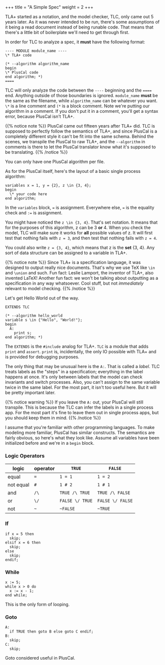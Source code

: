 +++
title = "A Simple Spec"
weight = 2
+++

TLA+ started as a notation, and the model checker, TLC, only came out 5 years later. As it was never intended to be run, there's some assumptions of it being a read document instead of being runable code. That means that there's a little bit of boilerplate we'll need to get through first.

In order for TLC to analyze a spec, it **must** have the following format:

``` tla
---- MODULE module_name ----
\* TLA+ code

(* --algorithm algorithm_name
begin
\* PlusCal code
end algorithm; *)
====
```

TLC will only analyze the code between the `----` beginning and the `====` end. Anything outside of those boundaries is ignored. `module_name` **must** be the same as the filename, while `algorithm_name` can be whatever you want. `\*` is a line comment and `(*` is a block comment. Note we're putting our algorithm in a comment. If you don't put it in a comment, you'll get a syntax error, because PlusCal isn't TLA+.

{{% notice note %}}
PlusCal came out fifteen years after TLA+ did. TLC is supposed to perfectly follow the semantics of TLA+, and since PlusCal is a completely different style it can't be fit into the same schema. Behind the scenes, we transpile the PlusCal to raw TLA+, and the `--algorithm` in comments is there to let the PlusCal translator know what it's supposed to be translating.
{{% /notice %}}

You can only have one PlusCal algorithm per file.

As for the PlusCal itself, here's the layout of a basic single process algorithm:

```
variables x = 1, y = {2}, z \in {3, 4};
begin
  \* your code here
end algorithm;
```

In the `variables` block, `=` is assignment. Everywhere else, `=` is the equality check and `:=` is assignment.

You might have noticed the `z \in {3, 4}`. That's set notation. It means that for the purposes of this algorithm, z can be 3 **or** 4. When you check the model, TLC will make sure it works for __all__ possible values of z. It will first test that nothing fails with `z = 3`, and then test that nothing fails with `z = 4`. 

You could also write `z = {3, 4}`, which means that z is the **set** {3, 4}. Any sort of data structure can be assigned to a variable in TLA+.

{{% notice note %}}
Since TLA+ is a specification language, it was designed to output really nice documents. That's why we use TeX like `\in` and `\union` and such. Fun fact: Leslie Lamport, the inventor of TLA+, also invented LaTeX! Another fun fact: we won't be talking about outputting as a specification in any way whatsoever. Cool stuff, but not _immediately_ relevant to model checking.
{{% /notice %}}

Let's get Hello World out of the way.

``` tla
EXTENDS TLC

(* --algorithm hello_world
variable s \in {"Hello", "World!"};
begin
  A:
    print s;
end algorithm; *)
```

The `EXTENDS` is the `#include` analog for TLA+. `TLC` is a module that adds `print` and `assert`. `print` is, incidentally, the only IO possible with TLA+ and is provided for debugging purposes.

The only thing that may be unusual here is the `A:`. That is called a _label_. TLC treats labels as the "steps" in a specification; everything in the label happens at once. It's only between labels that the model can check invariants and switch processes. Also, you can't assign to the same variable twice in the same label. For the most part, it isn't too useful here. But it will be pretty important later.

{{% notice warning %}}
If you leave the `A:` out, your PlusCal will still transpile. This is because the TLC can infer the labels in a single process app. For the most part it's fine to leave them out in single process apps, but you should keep them in mind.
{{% /notice %}}

I assume that you're familiar with other programming languages. To make modeling more familiar, PlusCal has similar constructs. The semantics are fairly obvious, so here's what they look like. Assume all variables have been initialized before and we're in a `begin` block.

### Logic Operators

logic | operator | `TRUE` | `FALSE`
------|--------|--------|-------
equal | `=` | `1 = 1` | `1 = 2`
not equal | `#` | `1 # 2` | `1 # 1`
and | `/\` | `TRUE /\ TRUE` | `TRUE /\ FALSE`
or | `\/` | `FALSE \/ TRUE` | `FALSE \/ FALSE`
not | `~` | `~FALSE` | `~TRUE`

### If

``` 
if x = 5 then
  skip;
elsif x = 6 then
  skip;
else
  skip;
endif;
```

### While

```
x := 5;
while x > 0 do
  x := x - 1;
end while;
```

This is the only form of looping.

### Goto

```
A:
  if TRUE then goto B else goto C endif;
B:
  skip;
C:
  skip;
```

Goto considered useful in PlusCal.
